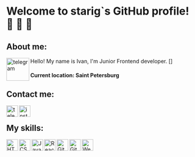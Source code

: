 # Welcome to starig`s GitHub profile! 👋 👋 👋 

## About me:
Hello! My name is Ivan, I'm Junior Frontend developer. [<img align="left" alt="telegram" width="60px" src="https://media.tenor.com/images/dc545e5a0f93c9b2bf1d4f0af54ebbff/tenor.gif"/>]

#### Current location: Saint Petersburg

## Contact me:
[<img align="left" alt="telegram" width="30px" src="https://www.flaticon.com/svg/vstatic/svg/2111/2111646.svg?token=exp=1615217612~hmac=0888ead7efa30503d58e0c9cbb9cdfab"/>][Telegram]
[<img align="left" alt="instagram" width="30px" src="https://www.flaticon.com/svg/vstatic/svg/2111/2111463.svg?token=exp=1615219636~hmac=d63e3e15b9db7ea98600bfbd39a1b867"/>][Instagram]

<br>

## My skills:
<img align="left" alt="HTML5" width="30px" src="https://www.flaticon.com/premium-icon/icons/svg/2786/2786969.svg" />
<img align="left" alt="CSS3" width="30px" src="https://www.flaticon.com/svg/vstatic/svg/3094/3094320.svg?token=exp=1615219140~hmac=423acaa7b0f5052028188a7e5633a86f" />
<img align="left" alt="JavaScript" width="30px" src="https://www.flaticon.com/svg/vstatic/svg/541/541509.svg?token=exp=1615219113~hmac=1d4d6397a0f053342bbf084a0b1b448b" />
<img align="left" alt="ReactJS" width="30px" src="https://www.flaticon.com/premium-icon/icons/svg/1183/1183621.svg" />
<img align="left" alt="Git" width="30px" src="https://www.flaticon.com/svg/vstatic/svg/2111/2111288.svg?token=exp=1615219468~hmac=711b6d654013a9ac102fa0c8c01c99ef" />
<img align="left" alt="GitHub" width="30px" src="https://www.flaticon.com/svg/vstatic/svg/733/733609.svg?token=exp=1615219434~hmac=2bbf960ebcf02c81580eaacebc89faa7" />
<img align="left" alt="WebStorm" width="30px" src="https://cdn.freebiesupply.com/logos/large/2x/webstorm-icon-logo-svg-vector.svg" />


[Telegram]: https://t.me/starig
[Instagram]: https://www.instagram.com/starig.bb/
